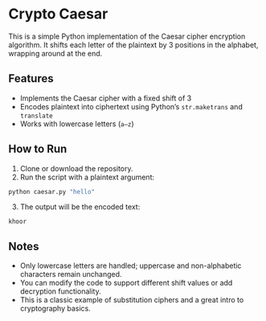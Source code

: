 # Crypto Caesar

This is a simple Python implementation of the Caesar cipher encryption algorithm. It shifts each letter of the plaintext by 3 positions in the alphabet, wrapping around at the end.

## Features

* Implements the Caesar cipher with a fixed shift of 3
* Encodes plaintext into ciphertext using Python’s `str.maketrans` and `translate`
* Works with lowercase letters (`a–z`)

## How to Run

1. Clone or download the repository.
2. Run the script with a plaintext argument:

```bash
python caesar.py "hello"
```

3. The output will be the encoded text:

```
khoor
```

## Notes

* Only lowercase letters are handled; uppercase and non-alphabetic characters remain unchanged.
* You can modify the code to support different shift values or add decryption functionality.
* This is a classic example of substitution ciphers and a great intro to cryptography basics.
